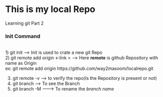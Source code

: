 # This is my local Repo <br>
Learning git Part 2 <br>

<h3> Init Command </h3> <br>
1) git init        --> Init is used to crate a new git Repo <br>
2) git remote add origin <-link >    --> Here <b> remote</b> is github Repository with name as Origin <br>
ex: git remote add origin https://github.com/way2masoom/localrepo.git </br>

3) git remote -v        --> to verify the repo(Is the Repository is present or not) <br>
4) git branch           --> To see the Branch <br>
5) git branch -M <Name>  ---> To rename the <i>branch name</i> </br>
